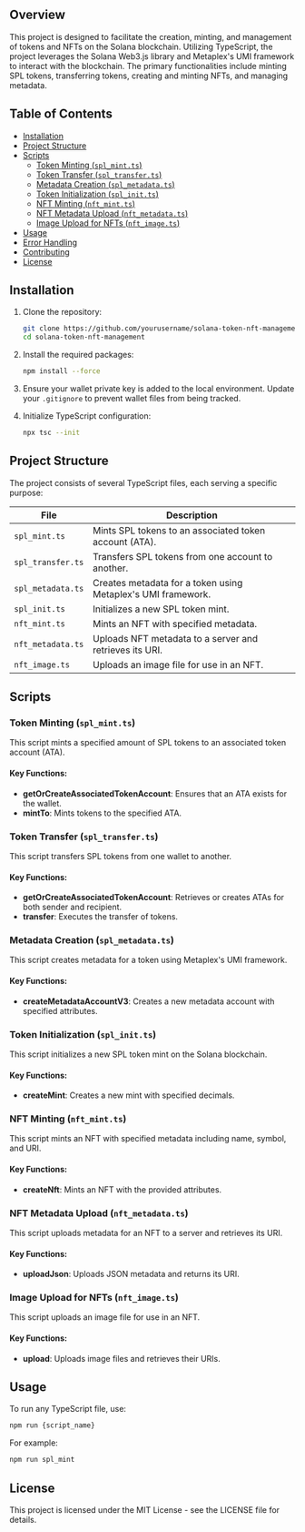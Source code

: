 ## Overview
This project is designed to facilitate the creation, minting, and management of tokens and NFTs on the Solana blockchain. Utilizing TypeScript, the project leverages the Solana Web3.js library and Metaplex's UMI framework to interact with the blockchain. The primary functionalities include minting SPL tokens, transferring tokens, creating and minting NFTs, and managing metadata.

## Table of Contents
- [Installation](#installation)
- [Project Structure](#project-structure)
- [Scripts](#scripts)
  - [Token Minting (`spl_mint.ts`)](#token-minting-spl_mintts)
  - [Token Transfer (`spl_transfer.ts`)](#token-transfer-spl_transferts)
  - [Metadata Creation (`spl_metadata.ts`)](#metadata-creation-spl_metadatats)
  - [Token Initialization (`spl_init.ts`)](#token-initialization-spl_initts)
  - [NFT Minting (`nft_mint.ts`)](#nft-minting-nft_mintts)
  - [NFT Metadata Upload (`nft_metadata.ts`)](#nft-metadata-upload-nft_metadatats)
  - [Image Upload for NFTs (`nft_image.ts`)](#image-upload-for-nfts-nft_imagets)
- [Usage](#usage)
- [Error Handling](#error-handling)
- [Contributing](#contributing)
- [License](#license)


## Installation
1. Clone the repository:
   ```bash
   git clone https://github.com/yourusername/solana-token-nft-management.git
   cd solana-token-nft-management
   ```

2. Install the required packages:
   ```bash
   npm install --force
   ```

3. Ensure your wallet private key is added to the local environment. Update your `.gitignore` to prevent wallet files from being tracked.

4. Initialize TypeScript configuration:
   ```bash
   npx tsc --init
   ```

## Project Structure
The project consists of several TypeScript files, each serving a specific purpose:

| File                | Description                                                   |
|---------------------|---------------------------------------------------------------|
| `spl_mint.ts`       | Mints SPL tokens to an associated token account (ATA).       |
| `spl_transfer.ts`   | Transfers SPL tokens from one account to another.            |
| `spl_metadata.ts`   | Creates metadata for a token using Metaplex's UMI framework. |
| `spl_init.ts`       | Initializes a new SPL token mint.                            |
| `nft_mint.ts`       | Mints an NFT with specified metadata.                        |
| `nft_metadata.ts`   | Uploads NFT metadata to a server and retrieves its URI.     |
| `nft_image.ts`      | Uploads an image file for use in an NFT.                    |

## Scripts

### Token Minting (`spl_mint.ts`)
This script mints a specified amount of SPL tokens to an associated token account (ATA).

#### Key Functions:
- **getOrCreateAssociatedTokenAccount**: Ensures that an ATA exists for the wallet.
- **mintTo**: Mints tokens to the specified ATA.

### Token Transfer (`spl_transfer.ts`)
This script transfers SPL tokens from one wallet to another.

#### Key Functions:
- **getOrCreateAssociatedTokenAccount**: Retrieves or creates ATAs for both sender and recipient.
- **transfer**: Executes the transfer of tokens.

### Metadata Creation (`spl_metadata.ts`)
This script creates metadata for a token using Metaplex's UMI framework.

#### Key Functions:
- **createMetadataAccountV3**: Creates a new metadata account with specified attributes.

### Token Initialization (`spl_init.ts`)
This script initializes a new SPL token mint on the Solana blockchain.

#### Key Functions:
- **createMint**: Creates a new mint with specified decimals.

### NFT Minting (`nft_mint.ts`)
This script mints an NFT with specified metadata including name, symbol, and URI.

#### Key Functions:
- **createNft**: Mints an NFT with the provided attributes.

### NFT Metadata Upload (`nft_metadata.ts`)
This script uploads metadata for an NFT to a server and retrieves its URI.

#### Key Functions:
- **uploadJson**: Uploads JSON metadata and returns its URI.

### Image Upload for NFTs (`nft_image.ts`)
This script uploads an image file for use in an NFT.

#### Key Functions:
- **upload**: Uploads image files and retrieves their URIs.

## Usage
To run any TypeScript file, use:
```bash
npm run {script_name}
```
For example:
```bash
npm run spl_mint
```

## License
This project is licensed under the MIT License - see the LICENSE file for details.
